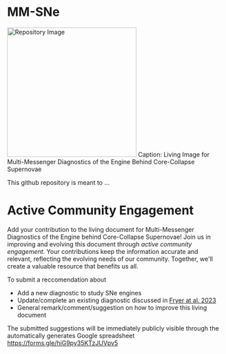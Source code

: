# MM-SNe

<img src="[repository_image.png](https://github.com/clfryer/MM-SNe/assets/19571835/3c5f54b0-b56b-414c-9cae-54703fbc3e0b)" alt="Repository Image" width="300">
Caption: Living Image for Multi-Messenger Diagnostics of the Engine Behind Core-Collapse Supernovae

This github repository is meant to ...

# Active Community Engagement 
Add your contribution to the living document for Multi-Messenger Diagnostics of the Engine behind Core-Collapse Supernovae!
Join us in improving and evolving this document through *active community engagement*. Your contributions keep the information accurate and relevant, reflecting the evolving needs of our community. Together, we'll create a valuable resource that benefits us all.

To submit a reccomendation about 
- Add a new diagnostic to study SNe engines
- Update/complete an existing diagnostic discussed in [Fryer at al. 2023](https://arxiv.org/abs/2305.06134)
- General remark/comment/suggestion on how to improve this living document 

The submitted suggestions will be immediately publicly visible through the automatically generates Google spreadsheet
https://forms.gle/hiG9py35KTzJUVpv5


